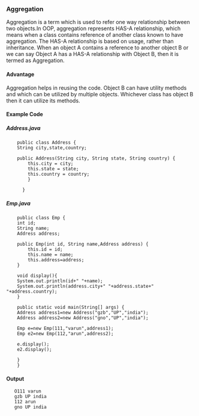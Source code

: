 ### Aggregation

Aggregation is a term which is used to refer one way relationship between two objects.In OOP, aggregation represents HAS-A relationship, which means when a class contains reference of another class known to have aggregation.
The HAS-A relationship is based on usage, rather than inheritance. When an object A contains a reference to another object B or we can say Object A has a HAS-A relationship with Object B, then it is termed as Aggregation.

#### Advantage
Aggregation helps in reusing the code. Object B can have utility methods and which can be utilized by multiple objects. Whichever class has object B then it can utilize its methods.

#### Example Code
##### Address.java

        public class Address {  
        String city,state,country;  

        public Address(String city, String state, String country) {  
            this.city = city;  
            this.state = state;  
            this.country = country;  
            }  

          }

##### Emp.java

        public class Emp {  
        int id;  
        String name;  
        Address address;  

        public Emp(int id, String name,Address address) {  
            this.id = id;  
            this.name = name;  
            this.address=address;  
        }  

        void display(){  
        System.out.println(id+" "+name);  
        System.out.println(address.city+" "+address.state+" "+address.country);  
        }  

        public static void main(String[] args) {  
        Address address1=new Address("gzb","UP","india");  
        Address address2=new Address("gno","UP","india");  

        Emp e=new Emp(111,"varun",address1);  
        Emp e2=new Emp(112,"arun",address2);  

        e.display();  
        e2.display();  

        }  
        }  

#### Output
       O111 varun
       gzb UP india
       112 arun
       gno UP india  
